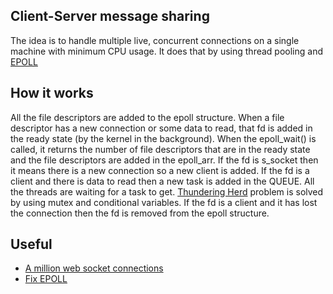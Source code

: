 ## Client-Server message sharing
The idea is to handle multiple live, concurrent connections on a single machine with minimum CPU usage. It does that by using thread pooling and [EPOLL](https://en.wikipedia.org/wiki/Epoll)

## How it works
All the file descriptors are added to the epoll structure. When a file descriptor has a new connection or some data to read, that fd is added in the ready state (by the kernel in the background). When the epoll_wait() is called, it returns the number of file descriptors that are in the ready state and the file descriptors are added in the epoll_arr. If the fd is s_socket then it means there is a new connection so a new client is added. If the fd is a client and there is data to read then a new task is added in the QUEUE. All the threads are waiting for a task to get. [Thundering Herd](https://en.wikipedia.org/wiki/Thundering_herd_problem) problem is solved by using mutex and conditional variables. If the fd is a client and it has lost the connection then the fd is removed from the epoll structure.

## Useful
* [A million web socket connections](https://www.youtube.com/watch?v=LI1YTFMi8W4)
* [Fix EPOLL](https://idea.popcount.org/2017-02-20-epoll-is-fundamentally-broken-12/)

